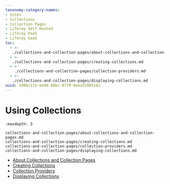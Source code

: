 ```yaml
---
taxonomy-category-names:
- Sites
- Collections
- Collection Pages
- Liferay Self-Hosted
- Liferay PaaS
- Liferay SaaS
toc:
  - >-
   ./collections-and-collection-pages/about-collections-and-collection-pages.md
  - >-
   ./collections-and-collection-pages/creating-collections.md
  - >-
    ./collections-and-collection-pages/collection-providers.md
  - >-
   ./collections-and-collection-pages/displaying-collections.md
uuid: 190bc17e-ee9d-48bc-8770-0ea2d100318c
---
```

# Using Collections

```{toctree}
:maxdepth: 3

collections-and-collection-pages/about-collections-and-collection-pages.md
collections-and-collection-pages/creating-collections.md
collections-and-collection-pages/collection-providers.md
collections-and-collection-pages/displaying-collections.md
```

* [About Collections and Collection Pages](./collections-and-collection-pages/about-collections-and-collection-pages.md)
* [Creating Collections](./collections-and-collection-pages/creating-collections.md)
* [Collection Providers](./collections-and-collection-pages/collection-providers.md)
* [Displaying Collections](./collections-and-collection-pages/displaying-collections.md)
